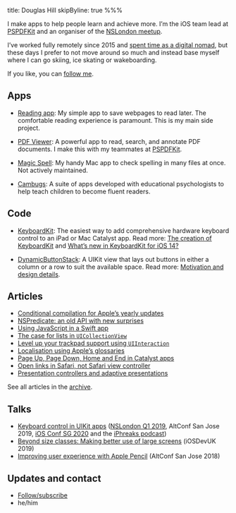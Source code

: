 title: Douglas Hill
skipByline: true
%%%

I make apps to help people learn and achieve more. I’m the iOS team lead at [PSPDFKit](https://pspdfkit.com/) and an organiser of the [NSLondon meetup](https://nslondon.com/).

I’ve worked fully remotely since 2015 and [spent time as a digital nomad](https://pspdfkit.com/blog/2017/remote-work/), but these days I prefer to not move around so much and instead base myself where I can go skiing, ice skating or wakeboarding.

If you like, you can [follow me](/follow/).

## Apps

- [Reading app](reading-app/): My simple app to save webpages to read later. The comfortable reading experience is paramount. This is my main side project.

- [PDF Viewer](https://itunes.apple.com/app/pdf-viewer-by-pspdfkit/id1120099014?mt=8): A powerful app to read, search, and annotate PDF documents. I make this with my teammates at [PSPDFKit](https://pspdfkit.com/).

- [Magic Spell](magicspell/): My handy Mac app to check spelling in many files at once. Not actively maintained.

- [Cambugs](https://itunes.apple.com/app/cambugs-letter-sounds/id574190228?mt=8): A suite of apps developed with educational psychologists to help teach children to become fluent readers.

## Code

- [KeyboardKit](https://github.com/douglashill/KeyboardKit): The easiest way to add comprehensive hardware keyboard control to an iPad or Mac Catalyst app. Read more: [The creation of KeyboardKit](status/1201265719788392448/) and [What’s new in KeyboardKit for iOS 14?](whats-new-in-keyboardkit-for-ios-14/)

- [DynamicButtonStack](https://github.com/douglashill/DynamicButtonStack): A UIKit view that lays out buttons in either a column or a row to suit the available space. Read more: [Motivation and design details](dynamic-button-stack/).

## Articles

- [Conditional compilation for Apple’s yearly updates](https://pspdfkit.com/blog/2023/conditional-compilation-apple-yearly-updates/)
- [NSPredicate: an old API with new surprises](nspredicate-null-inequality/)
- [Using JavaScript in a Swift app](javascript-in-swift/)
- [The case for lists in `UICollectionView`](https://pspdfkit.com/blog/2020/the-case-for-lists-in-uicollectionview/)
- [Level up your trackpad support using `UIInteraction`](https://pspdfkit.com/blog/2020/level-up-your-trackpad-support-using-uiinteraction/)
- [Localisation using Apple’s glossaries](localisation-using-apples-glossaries/)
- [Page Up, Page Down, Home and End in Catalyst apps](page-up-page-down-home-end-catalyst/)
- [Open links in Safari, not Safari view controller](https://pspdfkit.com/blog/2019/open-links-in-safari-not-safari-view-controller/)
- [Presentation controllers and adaptive presentations](https://pspdfkit.com/blog/2015/presentation-controllers/)

See all articles in the [archive](/archive/).

## Talks

- [Keyboard control in UIKit apps](keyboard-control/) ([NSLondon Q1 2019](https://nslondon.com/#douglas-hill-full-keyboard-control-in-ios-apps), AltConf San Jose 2019, [iOS Conf SG 2020](https://www.youtube.com/watch?v=gFnhvZIoTLc) and the [iPhreaks podcast](https://devchat.tv/iphreaks/ips-297-keyboard-controls-with-douglas-hill/))
- [Beyond size classes: Making better use of large screens](large-screens/) (iOSDevUK 2019)
- [Improving user experience with Apple Pencil](apple-pencil/) (AltConf San Jose 2018)

## Updates and contact

<ul>
<li><a href="/follow/">Follow/subscribe</a></li>
<script type="text/javascript">
//<![CDATA[
<!--
var x="function f(x){var i,o=\"\",l=x.length;for(i=l-1;i>=0;i--) {try{o+=x.c" +
"harAt(i);}catch(e){}}return o;}f(\")\\\"function f(x,y){var i,o=\\\"\\\\\\\""+
"\\\\,l=x.length;for(i=0;i<l;i++){if(i<13)y++;y%=127;o+=String.fromCharCode(" +
"x.charCodeAt(i)^(y++));}return o;}f(\\\"\\\\j\\\\\\\\177qa{}th0WPMRBDG\\\\\\"+
"\\002\\\\\\\\t\\\\\\\\020AG\\\\\\\\021\\\\\\\\014P\\\\\\\\022[FPP\\\\\\\\nd" +
"\\\\\\\\033WZUQJPz)'/(*\\\\\\\\006#'<-'->&&<=|0;\\\\\\\\tti\\\\\\\\0354;20a" +
"q>^]M\\\\\\\\017\\\\\\\\r[DNSYQ\\\"\\\\,13)\\\"(f};)lo,0(rtsbus.o nruter};)" +
"i(tArahc.x=+o{)--i;0=>i;1-l=i(rof}}{)e(hctac};l=+l;x=+x{yrt{)49=!)31/l(tAed" +
"oCrahc.x(elihw;lo=l,htgnel.x=lo,\\\"\\\"=o,i rav{)x(f noitcnuf\")"           ;
while(x=eval(x));
//-->
//]]>
</script>
<li>he/him</li>
</ul>
